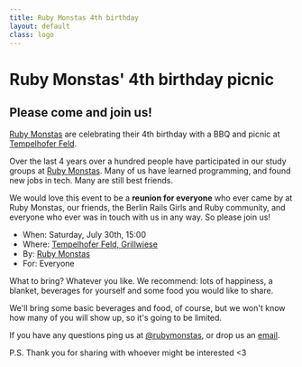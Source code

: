 ```yaml
---
title: Ruby Monstas 4th birthday
layout: default
class: logo
---
```


# Ruby Monstas' 4th birthday picnic

## Please come and join us!

<a href="http://rubymonstas.org/">Ruby Monstas</a> are celebrating their 4th
birthday with a BBQ and picnic at [Tempelhofer Feld](https://goo.gl/maps/d6Gm2FszWPw).

Over the last 4 years over a hundred people have participated in our study
groups at <a href="http://rubymonstas.org/">Ruby Monstas</a>. Many of us have
learned programming, and found new jobs in tech. Many are still best friends.

We would love this event to be a **reunion for everyone** who ever came by at Ruby
Monstas, our friends, the Berlin Rails Girls and Ruby community, and everyone
who ever was in touch with us in any way. So please join us!

<div id="event-meta">
  <ul>
    <li>When: Saturday, July 30th, 15:00</li>
    <li>Where: <a href="https://goo.gl/maps/d6Gm2FszWPw">Tempelhofer Feld, Grillwiese</a></li>
    <li>By: <a href="http://rubymonstas.org/">Ruby Monstas</a></li>
    <li>For: Everyone</li>
  </ul>
</div>

What to bring? Whatever you like. We recommend: lots of happiness, a blanket,
beverages for yourself and some food you would like to share.

We'll bring some basic beverages and food, of course, but we won't know how
many of you will show up, so it's going to be limited.

If you have any questions ping us at [@rubymonstas](https://twitter.com/rubymonstas),
or drop us an [email](mailto:ruby.monsters@gmail.com).

P.S. Thank you for sharing with whoever might be interested <3


